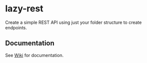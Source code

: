 # lazy-rest

Create a simple REST API using just your folder structure to create endpoints.

## Documentation

See [Wiki](https://github.com/lellimecnar/lazy-rest/wiki) for documentation.